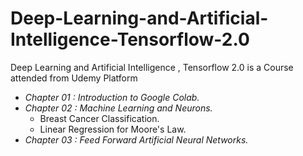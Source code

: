 # Deep-Learning-and-Artificial-Intelligence-Tensorflow-2.0
Deep Learning and Artificial Intelligence , Tensorflow 2.0 is a Course attended from Udemy Platform

+ *Chapter 01 : Introduction to Google Colab.*
+ *Chapter 02 : Machine Learning and Neurons.*
  + Breast Cancer Classification.
  + Linear Regression for Moore's Law.
+ *Chapter 03 : Feed Forward Artificial Neural Networks.*

